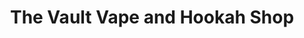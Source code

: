 ---
title: "The Vault Vape and Hookah Shop"
url: /gloucester-point/the-vault-vape-and-hookah-shop/
shop: E-Zigaretten
---